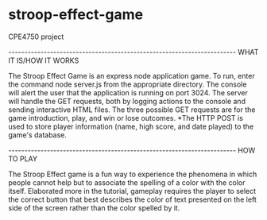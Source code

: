 # stroop-effect-game
CPE4750 project

*-----------------------------------------------------------------------*
WHAT IT IS/HOW IT WORKS

The Stroop Effect Game is an express node application game.
To run, enter the command
  node server.js
from the appropriate directory. The console will alert the user
that the application is running on port 3024. The server will handle
the GET requests, both by logging actions to the console and sending
interactive HTML files. The three possible GET requests are for the
game introduction, play, and win or lose outcomes.
*The HTTP POST is used to store player information (name, high score,
and date played) to the game's database.

*-----------------------------------------------------------------------*
HOW TO PLAY

The Stroop Effect game is a fun way to experience the phenomena in
which people cannot help but to associate the spelling of a color with
the color itself. Elaborated more in the tutorial, gameplay requires
the player to select the correct button that best describes the color
of text presented on the left side of the screen rather than the color
spelled by it.
